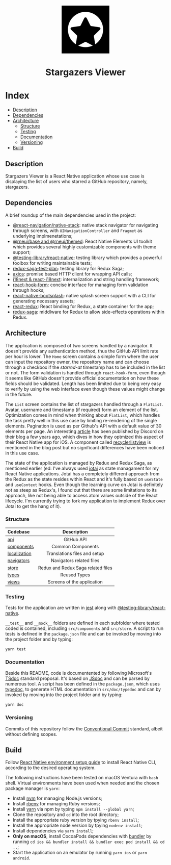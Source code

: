 <p align="center">
  <img src="doc/img/logo.png" width="150"/></br>
  <h1 align="center">Stargazers Viewer</h1>
</p>

# Index
- [Description](#description)
- [Dependencies](#dependencies)
- [Architecture](#architecture)
  - [Structure](#structure)
  - [Testing](#testing)
  - [Documentation](#documentation)
  - [Versioning](#versioning)
- [Build](#build)

## Description
Stargazers Viewer is a React Native application whose use case is displaying the list of users who starred a GitHub repository, namely, stargazers.

## Dependencies
A brief roundup of the main dependencies used in the project: 
- [@react-navigation/native-stack](https://reactnavigation.org/docs/stack-navigator/): native stack navigator for navigating through screens, with `UINavigationController` and `Fragmet` as underlying implmenetations;
- [@rneui/base and @rneui/themed](https://reactnativeelements.com): React Native Elements UI toolkit which provides several highly customizable components with theme support;
- [@testing-library/react-native](https://testing-library.com): testing library which provides a powerful toolbox for writing maintainable tests;
- [redux-saga-test-plan](https://github.com/jfairbank/redux-saga-test-plan): testing library for Redux Saga;
- [axios](https://axios-http.com): promise based HTTP client for wrapping API calls;
- [i18next & react-i18next](https://www.i18next.com): internalization and string handling framework;
- [react-hook-form](https://react-hook-form.com): concise interface for managing form validation through hooks;
- [react-native-bootsplash](https://github.com/zoontek/react-native-bootsplash): native splash screen support with a CLI for generating necessary assets;
- [react-redux](https://react-redux.js.org): React binding for Redux, a state container for the app;
- [redux-saga](https://redux-saga.js.org): middlware for Redux to allow side-effects operations within Redux.

## Architecture
The application is composed of two screens handled by a navigator. It doesn't provide any authentication method, thus the GitHub API limit rate per hour is lower.
The `Home` screen contains a simple form where the user can input the repository owner, the repository name and can choose through a checkbox if the *starred-at* timestamp has to be included in the list or not. 
The form validation is handled through `react-hook-form`, even though it seems like GitHub doesn't provide official documentation on how these fields should be validated. 
Length has been limited due to being very easy to verify by using the web interface even though these values might change in the future. 

The `List` screen contains the list of stargazers handled through a `FlatList`. Avatar, username and timestamp (if required) form an element of the list. 
Optimization comes in mind when thinking about `FlatList`, which handles the task pretty well in this use case by limiting re-rendering of the single elements.
Pagination is used as per Github's API with a default value of 30 elements per page.
An interesting [article](https://discord.com/blog/how-discord-achieves-native-ios-performance-with-react-native) has been published by Discord on their blog a few years ago, which dives in how they optmized this aspect of their React Native app for iOS. 
A component called [recyclerlistview](https://github.com/Flipkart/recyclerlistview) is mentioned in the blog post but no significant differences have been noticed in this use case.

The state of the application is managed by Redux and Redux Saga, as mentioned earlier (ed: I've always used [jotai](https://jotai.org) as state managament for my React Native applications. Jotai has a completely different approach from the Redux as the state resides within React and it's fully based on `useState` and `useContext` hooks. Even though the learning curve on Jotai is definitely not as steep as Redux's, I found out that there are some limitations to its approach, like not being able to access atom values outside of the React lifecycle. 
I'm currently trying to fork my application to implement Redux over Jotai to get the hang of it).

### Structure
| Codebase              |      Description          |
| :-------------------- | :-----------------------: |
| [api](src/api/)        |      GitHub API           |
| [components](src/components/)  |     Common Components          |
| [localization](src/localization/)      | Translations files and setup     |
| [navigators](src/navigators/)    |   Navigators related files        |
| [store](src/store/)        |   Redux and Redux Saga related files        |
| [types](src/types/)      |   Reused Types        |
| [views](src/views/)        |      Screens of the application          |

### Testing 
Tests for the application are written in [jest](https://jestjs.io) along with [@testing-library/react-native](https://testing-library.com).

`__test__` and `__mock__` folders are defined in each subfolder where tested coded is contained, including `src/components` and `src/store`.
A script to run tests is defined in the `package.json` file and can be invoked by moving into the project folder and by typing: 
```
yarn test
```

### Documentation 
Beside this README, code is documentented by following Microsoft's [TSdoc](https://tsdoc.org) standard proposal. It's based on [JSdoc](https://jsdoc.app) and can be parsed by numerous tool.
A script has been defined in the `package.json`, which uses [typedoc](https://typedoc.org), to generate HTML documentation in `src/doc/typedoc` and can by invoked by moving into the project folder and by typing: 
```
yarn doc
```

### Versioning
Commits of this repository follow the [Conventional Commit](https://www.conventionalcommits.org/en/v1.0.0/) standard, albeit without defining scopes.

## Build
Follow [React Native environment setup guide](https://reactnative.dev/docs/environment-setup) to install React Native CLI, according to the desired operating system.

The following instructions have been tested on macOS Ventura with `bash` shell. Virtual environments have been used when needed and the chosen package manager is `yarn`:
* Install [nvm](https://github.com/nvm-sh/nvm#installing-and-updating) for managing Node.js versions;
* Install [rbenv](https://github.com/rbenv/rbenv) for managing Ruby versions;
* Install [yarn](https://pm2.keymetrics.io) via npm by typing `npm install --global yarn`;
* Clone the repository and `cd` into the root directory;
* Install the appropriate ruby version by tpying `rbenv install`;
* Install the appropriate node version by tpying `nodenv install`;
* Install dependencies via `yarn install`; 
* **Only on macOS**, install CocoaPods dependencies with [bundler](https://bundler.io) by running `cd ios && bundler install && bundler exec pod install && cd ..`;
* Start the application on an emulator by running `yarn ios` or `yarn android`.


